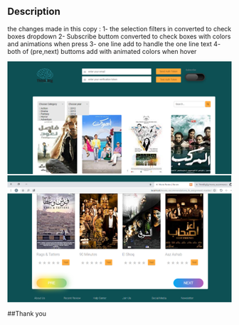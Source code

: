 
## Description

the changes made in this copy :
1- the selection filters in converted to check boxes dropdown
2- Subscribe buttom converted to check boxes with colors and animations when press
3- one line add to handle the one line text
4- both of (pre,next) buttoms add with animated colors when hover


![alt text](img.png)
![alt text](img2.png)


##Thank you

